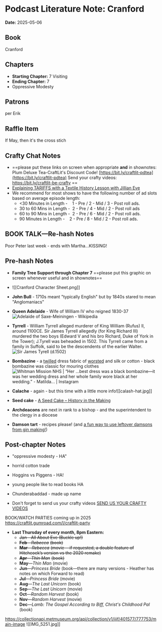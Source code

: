 # Podcast Literature Note: Cranford

**Date:** 2025-05-06

## Book
Cranford

## Chapters
- **Starting Chapter:** 7 Visiting
- **Ending Chapter:** 7
- Oppressive Modesty

## Patrons
per Erik

## Raffle Item
If May, then it's the cross stich

## Crafty Chat Notes
- ==please put these links on screen when appropriate **and** in shownotes: Plum Deluxe Tea-CraftLit's Discount Code! [https://bit.ly/craftlit-pdtea](https://bit.ly/craftlit-pdtea) 
  Send your crafty videos: https://bit.ly/craftlit-be-crafty ==
- [Explaining TARIFFS with a Textile History Lesson with Jillian Eve](https://youtu.be/2qALHS-QJ28?si=fyQx1Lk8vZ1Rdw0A&t=160) 
- We recommend for most shows to have the following number of ad slots based on average episode length:
	- <30 Minutes in Length -    1 - Pre / 2 - Mid / 3 - Post roll ads.
	- 30 to 60 Mins in Length -  2 - Pre / 4 - Mid / 2 - Post roll ads
	- 60 to 90 Mins in Length -  2 - Pre / 6 - Mid / 2 - Post roll ads.   
	- 90 Minutes in Length -    2 - Pre / 8 - Mid / 2 - Post roll ads.
## BOOK TALK—Re-hash Notes
Poor Peter last week - ends with Martha...KISSING! 

## Pre-hash Notes

- **Family Tree Support through Chapter 7** ==please put this graphic on screen whenever useful and in shownotes==
- ![[Cranford Character Sheet.png]]
- **John Bull** - 1710s meant "typically English" but by 1840s stared to mean "Anglomaniacs"  
- **Queen Adelaide** - Wife of William IV who reigned 1830-37![Adelaide of Saxe-Meiningen - Wikipedia](https://upload.wikimedia.org/wikipedia/commons/0/09/Beechey%2C_William_-_Adelaide_of_Saxe-Meiningen_-_NPG_1533.jpg)

- **Tyrrell** - William Tyrrell alleged murderer of King William (Rufus) II, around 1100CE. Sir James Tyrrell allegedly (for King Richard III) murdered the two boys (Edward V and his bro Richard, Duke of York in the Tower); J.Tyrell was beheaded in 1502. This Tyrrell came from a family in Suffolk, said to be the descendents of the earlier Walter. ![Sir James Tyrell (d.1502)](https://www.luminarium.org/encyclopedia/tyrell-princes.jpg)
- **Bombazine** - a [twilled](https://www.google.com/search?sca_esv=6f4cffb8fcc6cffb&sxsrf=AHTn8zpeH-qtUvTmVcfabrQiL1-3_03j9Q:1746549176281&q=twilled&si=APYL9btezPaTUY7KecSEHRUsL7yctqYWDbxQV3mq_IJPnC7X8VGJjo4z221YVQRJzx3DHhutqH5BwyHbtXmZ3QyHv1o2Xvsufg87QKBsLvay1Y3WwV4kpyY%3D&expnd=1&sa=X&sqi=2&ved=2ahUKEwjNs_DZoo-NAxXpMVkFHa75LvsQyecJegQILRAR) dress fabric of [worsted](https://www.google.com/search?sca_esv=6f4cffb8fcc6cffb&sxsrf=AHTn8zpeH-qtUvTmVcfabrQiL1-3_03j9Q:1746549176281&q=worsted&si=APYL9btezPaTUY7KecSEHRUsL7ycQA1EyGN-_L9VZE7ALX569m-VNn2wTu05KzCVCgwjtBsfagMkfdlZua2EytvePav57iZwlk3rLwqr4T83v1ty_epvvBQ%3D&expnd=1&sa=X&sqi=2&ved=2ahUKEwjNs_DZoo-NAxXpMVkFHa75LvsQyecJegQILRAS) and silk or cotton - black bombazine was classic for mouring clothes![Whitman Mission NHS | “Her ...best dress was a black bombazine—it  was her wedding dress and her whole family wore black at her wedding.” -  Matilda... | Instagram](https://encrypted-tbn0.gstatic.com/images?q=tbn:ANd9GcQCDBt50s7W3-Sh9sPXluuz1OQ4Mgen-83hrg&s)
- **Calache** - again - but this time with a little more info![[calash-hat.jpg]]
- **Seed cake** - [A Seed Cake – History in the Making](https://history-in-the-making.com/wp-content/uploads/2022/01/aseedcake.jpg?w=751)
- **Archdeacons** are next in rank to a bishop - and the superintendent to the clergy in a diocese
- **Damson tart** - recipes please! (and [a fun way to use leftover damsons from gin making!](https://damsondays.com/damson-port-the-most-delicious-way-to-use-left-over-damsons-from-gin-making/))

## Post-chapter Notes
- "oppressive modesty - HA"
- horrid cotton trade
- Hoggins vs Piggens - HA!
- young people like to read books HA
- Chunderabaddad - made up name

- Don't forget to send us your crafty videos  [SEND US YOUR CRAFTY VIDEOS](https://bit.ly/craftlit-be-crafty) 

BOOK/WATCH PARTIES coming up in 2025 https://craftlit.gumroad.com/l/craftlit-party
- **Last Thursday of every month, 8pm Eastern:**
	- ~~Jan—All About Eve (Buckle up!)~~
    - **~~Feb~~**~~—~~_~~Rebecca~~_ ~~(book)~~
    - **~~Mar~~**~~—~~_~~Rebecca~~_ ~~(movie —if requested, a double feature of Hitchcock’s version vs the 2020 remake)~~
    - **~~Apr~~**~~—~~_~~Thin Man~~_ ~~(book)~~
    - **May**—_Thin Man_ (movie)
    - **Jun**—_Princess Bride_ (book—there are many versions - Heather has notes on which Forward to read)
    - **Jul**—_Princess Bride_ (movie)
    - **Aug**—_The Last Unicorn_ (book)
    - **Sep**—_The Last Unicorn_ (movie)
    - **Oct**—_Random Harvest_ (book)
    - **Nov**—_Random Harvest_ (movie)
    - **Dec**—_Lamb: The Gospel According to Biff, Christ's Childhood Pal_ (book)

https://collectionapi.metmuseum.org/api/collection/v1/iiif/401577/777753/main-image
![[IMG_5251.jpg]]
